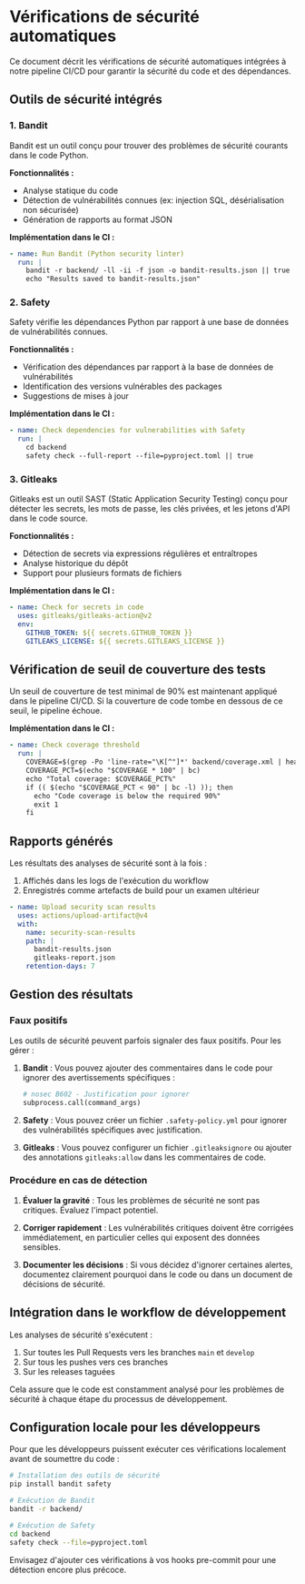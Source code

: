 # Vérifications de sécurité automatiques

Ce document décrit les vérifications de sécurité automatiques intégrées à notre pipeline CI/CD pour garantir la sécurité du code et des dépendances.

## Outils de sécurité intégrés

### 1. Bandit

Bandit est un outil conçu pour trouver des problèmes de sécurité courants dans le code Python.

**Fonctionnalités :**
- Analyse statique du code
- Détection de vulnérabilités connues (ex: injection SQL, désérialisation non sécurisée)
- Génération de rapports au format JSON

**Implémentation dans le CI :**
```yaml
- name: Run Bandit (Python security linter)
  run: |
    bandit -r backend/ -ll -ii -f json -o bandit-results.json || true
    echo "Results saved to bandit-results.json"
```

### 2. Safety

Safety vérifie les dépendances Python par rapport à une base de données de vulnérabilités connues.

**Fonctionnalités :**
- Vérification des dépendances par rapport à la base de données de vulnérabilités
- Identification des versions vulnérables des packages
- Suggestions de mises à jour

**Implémentation dans le CI :**
```yaml
- name: Check dependencies for vulnerabilities with Safety
  run: |
    cd backend
    safety check --full-report --file=pyproject.toml || true
```

### 3. Gitleaks

Gitleaks est un outil SAST (Static Application Security Testing) conçu pour détecter les secrets, les mots de passe, les clés privées, et les jetons d'API dans le code source.

**Fonctionnalités :**
- Détection de secrets via expressions régulières et entraîtropes
- Analyse historique du dépôt
- Support pour plusieurs formats de fichiers

**Implémentation dans le CI :**
```yaml
- name: Check for secrets in code
  uses: gitleaks/gitleaks-action@v2
  env:
    GITHUB_TOKEN: ${{ secrets.GITHUB_TOKEN }}
    GITLEAKS_LICENSE: ${{ secrets.GITLEAKS_LICENSE }}
```

## Vérification de seuil de couverture des tests

Un seuil de couverture de test minimal de 90% est maintenant appliqué dans le pipeline CI/CD. Si la couverture de code tombe en dessous de ce seuil, le pipeline échoue.

**Implémentation dans le CI :**
```yaml
- name: Check coverage threshold
  run: |
    COVERAGE=$(grep -Po 'line-rate="\K[^"]*' backend/coverage.xml | head -1)
    COVERAGE_PCT=$(echo "$COVERAGE * 100" | bc)
    echo "Total coverage: $COVERAGE_PCT%"
    if (( $(echo "$COVERAGE_PCT < 90" | bc -l) )); then
      echo "Code coverage is below the required 90%"
      exit 1
    fi
```

## Rapports générés

Les résultats des analyses de sécurité sont à la fois :

1. Affichés dans les logs de l'exécution du workflow
2. Enregistrés comme artefacts de build pour un examen ultérieur

```yaml
- name: Upload security scan results
  uses: actions/upload-artifact@v4
  with:
    name: security-scan-results
    path: |
      bandit-results.json
      gitleaks-report.json
    retention-days: 7
```

## Gestion des résultats

### Faux positifs

Les outils de sécurité peuvent parfois signaler des faux positifs. Pour les gérer :

1. **Bandit** : Vous pouvez ajouter des commentaires dans le code pour ignorer des avertissements spécifiques :
   ```python
   # nosec B602 - Justification pour ignorer
   subprocess.call(command_args)
   ```

2. **Safety** : Vous pouvez créer un fichier `.safety-policy.yml` pour ignorer des vulnérabilités spécifiques avec justification.

3. **Gitleaks** : Vous pouvez configurer un fichier `.gitleaksignore` ou ajouter des annotations `gitleaks:allow` dans les commentaires de code.

### Procédure en cas de détection

1. **Évaluer la gravité** : Tous les problèmes de sécurité ne sont pas critiques. Évaluez l'impact potentiel.

2. **Corriger rapidement** : Les vulnérabilités critiques doivent être corrigées immédiatement, en particulier celles qui exposent des données sensibles.

3. **Documenter les décisions** : Si vous décidez d'ignorer certaines alertes, documentez clairement pourquoi dans le code ou dans un document de décisions de sécurité.

## Intégration dans le workflow de développement

Les analyses de sécurité s'exécutent :

1. Sur toutes les Pull Requests vers les branches `main` et `develop`
2. Sur tous les pushes vers ces branches
3. Sur les releases taguées

Cela assure que le code est constamment analysé pour les problèmes de sécurité à chaque étape du processus de développement.

## Configuration locale pour les développeurs

Pour que les développeurs puissent exécuter ces vérifications localement avant de soumettre du code :

```bash
# Installation des outils de sécurité
pip install bandit safety

# Exécution de Bandit
bandit -r backend/

# Exécution de Safety
cd backend
safety check --file=pyproject.toml
```

Envisagez d'ajouter ces vérifications à vos hooks pre-commit pour une détection encore plus précoce.
